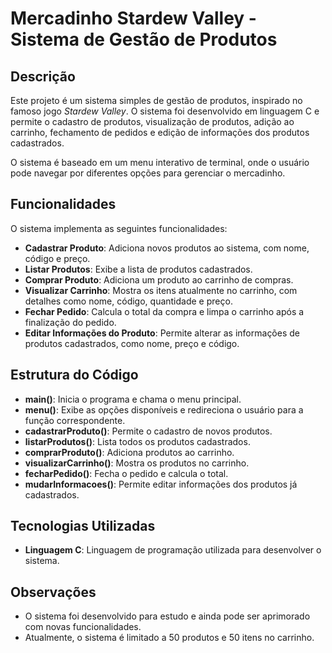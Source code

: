 # Mercadinho Stardew Valley - Sistema de Gestão de Produtos

## Descrição
Este projeto é um sistema simples de gestão de produtos, inspirado no famoso jogo *Stardew Valley*. O sistema foi desenvolvido em linguagem C e permite o cadastro de produtos, visualização de produtos, adição ao carrinho, fechamento de pedidos e edição de informações dos produtos cadastrados.

O sistema é baseado em um menu interativo de terminal, onde o usuário pode navegar por diferentes opções para gerenciar o mercadinho.

## Funcionalidades
O sistema implementa as seguintes funcionalidades:
- **Cadastrar Produto**: Adiciona novos produtos ao sistema, com nome, código e preço.
- **Listar Produtos**: Exibe a lista de produtos cadastrados.
- **Comprar Produto**: Adiciona um produto ao carrinho de compras.
- **Visualizar Carrinho**: Mostra os itens atualmente no carrinho, com detalhes como nome, código, quantidade e preço.
- **Fechar Pedido**: Calcula o total da compra e limpa o carrinho após a finalização do pedido.
- **Editar Informações do Produto**: Permite alterar as informações de produtos cadastrados, como nome, preço e código.

## Estrutura do Código
- **main()**: Inicia o programa e chama o menu principal.
- **menu()**: Exibe as opções disponíveis e redireciona o usuário para a função correspondente.
- **cadastrarProduto()**: Permite o cadastro de novos produtos.
- **listarProdutos()**: Lista todos os produtos cadastrados.
- **comprarProduto()**: Adiciona produtos ao carrinho.
- **visualizarCarrinho()**: Mostra os produtos no carrinho.
- **fecharPedido()**: Fecha o pedido e calcula o total.
- **mudarInformacoes()**: Permite editar informações dos produtos já cadastrados.

## Tecnologias Utilizadas
- **Linguagem C**: Linguagem de programação utilizada para desenvolver o sistema.

## Observações
- O sistema foi desenvolvido para estudo e ainda pode ser aprimorado com novas funcionalidades.
- Atualmente, o sistema é limitado a 50 produtos e 50 itens no carrinho.
